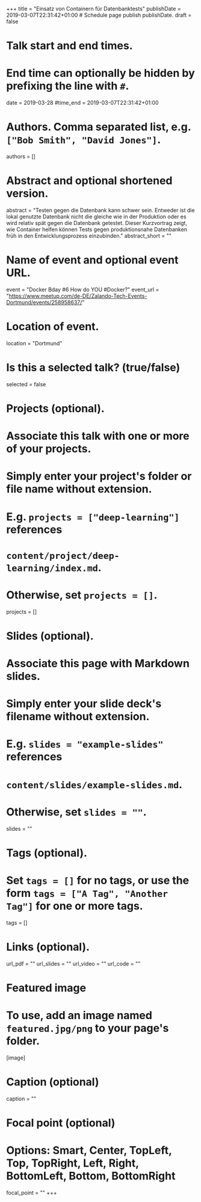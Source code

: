 +++
title = "Einsatz von Containern für Datenbanktests"
publishDate = 2019-03-07T22:31:42+01:00  # Schedule page publish publishDate.
draft = false

# Talk start and end times.
#   End time can optionally be hidden by prefixing the line with `#`.
date = 2019-03-28
#time_end = 2019-03-07T22:31:42+01:00

# Authors. Comma separated list, e.g. `["Bob Smith", "David Jones"]`.
authors = []

# Abstract and optional shortened version.
abstract = "Testen gegen die Datenbank kann schwer sein. Entweder ist die lokal genutzte Datenbank nicht die gleiche wie in der Produktion oder es wird relativ spät gegen die Datenbank getestet. Dieser Kurzvortrag zeigt, wie Container helfen können Tests gegen produktionsnahe Datenbanken früh in den Entwicklungsprozess einzubinden."
abstract_short = ""

# Name of event and optional event URL.
event = "Docker Bday #6 How do YOU #Docker?"
event_url = "https://www.meetup.com/de-DE/Zalando-Tech-Events-Dortmund/events/258958637/"

# Location of event.
location = "Dortmund"

# Is this a selected talk? (true/false)
selected = false

# Projects (optional).
#   Associate this talk with one or more of your projects.
#   Simply enter your project's folder or file name without extension.
#   E.g. `projects = ["deep-learning"]` references
#   `content/project/deep-learning/index.md`.
#   Otherwise, set `projects = []`.
projects = []

# Slides (optional).
#   Associate this page with Markdown slides.
#   Simply enter your slide deck's filename without extension.
#   E.g. `slides = "example-slides"` references
#   `content/slides/example-slides.md`.
#   Otherwise, set `slides = ""`.
slides = ""

# Tags (optional).
#   Set `tags = []` for no tags, or use the form `tags = ["A Tag", "Another Tag"]` for one or more tags.
tags = []

# Links (optional).
url_pdf = ""
url_slides = ""
url_video = ""
url_code = ""

# Featured image
# To use, add an image named `featured.jpg/png` to your page's folder.
[image]
  # Caption (optional)
  caption = ""

  # Focal point (optional)
  # Options: Smart, Center, TopLeft, Top, TopRight, Left, Right, BottomLeft, Bottom, BottomRight
  focal_point = ""
+++
